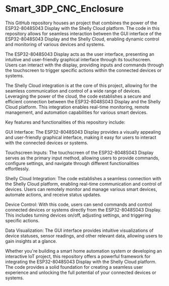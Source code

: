 # Smart_3DP_CNC_Enclosure

This GitHub repository houses an project that combines the power of the ESP32-8048S043 Display with the Shelly Cloud platform. The code in this repository allows for seamless interaction between the GUI interface of the ESP32-8048S043 Display and the Shelly Cloud, enabling dynamic control and monitoring of various devices and systems.

The ESP32-8048S043 Display acts as the user interface, presenting an intuitive and user-friendly graphical interface through its touchscreen. Users can interact with the display, providing inputs and commands through the touchscreen to trigger specific actions within the connected devices or systems.

The Shelly Cloud integration is at the core of this project, allowing for the seamless communication and control of a wide range of devices. Leveraging the power of the cloud, the code establishes a secure and efficient connection between the ESP32-8048S043 Display and the Shelly Cloud platform. This integration enables real-time monitoring, remote management, and automation capabilities for various smart devices.

Key features and functionalities of this repository include:

GUI Interface: The ESP32-8048S043 Display provides a visually appealing and user-friendly graphical interface, making it easy for users to interact with the connected devices or systems.

Touchscreen Inputs: The touchscreen of the ESP32-8048S043 Display serves as the primary input method, allowing users to provide commands, configure settings, and navigate through different functionalities effortlessly.

Shelly Cloud Integration: The code establishes a seamless connection with the Shelly Cloud platform, enabling real-time communication and control of devices. Users can remotely monitor and manage various smart devices, automate actions, and receive status updates.

Device Control: With this code, users can send commands and control connected devices or systems directly from the ESP32-8048S043 Display. This includes turning devices on/off, adjusting settings, and triggering specific actions.

Data Visualization: The GUI interface provides intuitive visualizations of device statuses, sensor readings, and other relevant data, allowing users to gain insights at a glance.

Whether you're building a smart home automation system or developing an interactive IoT project, this repository offers a powerful framework for integrating the ESP32-8048S043 Display with the Shelly Cloud platform. The code provides a solid foundation for creating a seamless user experience and unlocking the full potential of your connected devices or systems.
